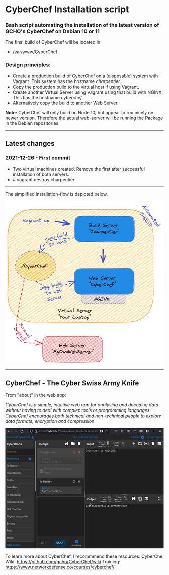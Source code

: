 # CyberChef Installation script

### Bash script automating the installation of the latest version of GCHQ's CyberChef on Debian 10 or 11

The final build of CyberChef will be located in 
- /var/www/CyberChef

### Design principles:
  - Create a production build of CyberChef on a (disposable) system with Vagrant. This system has the hostname *charpentier*.
  - Copy the production build to the virtual host if using Vagrant.
  - Create another Virtual Server using Vagrant using that build with NGINX. This has the hostname *cyberchef*.
  - Alternatively copy the build to another Web Server.

<b>Note:</b> CyberChef will only build on Node 10, but appear to run nicely on newer version. Therefore the actual web-server will be running the Package in the Debian repositories.

----

## Latest changes

### 2021-12-26 - First commit
- Two virtual machines created. Remove the first after successful installation of both servers.
- \# vagrant destroy charpentier
  
---
The simplified installation-flow is depicted below.


<img src="./Images/BuildCC.png" alt="Build flow"/>


---

## CyberChef - The Cyber Swiss Army Knife
From "about" in the web app:

*CyberChef is a simple, intuitive web app for analysing and decoding data without having to deal with complex tools or programming languages. CyberChef encourages both technical and non-technical people to explore data formats, encryption and compression.*


<img src="./Images/CyberChef.png" alt="CyberChef Web App"/>


To learn more about CyberChef, I recommmend these resources:
CyberChe Wiki: https://github.com/gchq/CyberChef/wiki
Training: https://www.networkdefense.co/courses/cyberchef/
